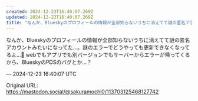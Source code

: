 ```yaml
---
created: 2024-12-23T16:40:07.269Z
updated: 2024-12-23T16:40:07.269Z
title: "なんか、Blueskyのプロフィールの情報が全部知らないうちに消えてて謎の匿名ア[...]"
---
```


<p>なんか、Blueskyのプロフィールの情報が全部知らないうちに消えてて謎の匿名アカウントみたいになってた…。謎のエラーでどうやっても更新できなくなってるよ…🥲 webでもアプリでも別バージョンでもサーバーからエラーが帰ってくるから、BlueskyのPDSのバグとか…？</p>

&mdash; 2024-12-23 16:40:07 UTC

Original URL: https://mastodon.social/@sakuramochi0/113703125468127742
